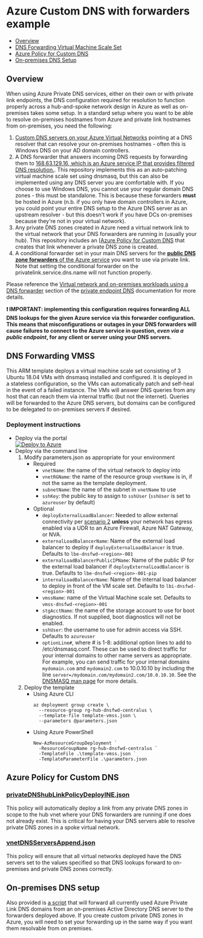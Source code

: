 # Azure Custom DNS with forwarders example

- [Overview](#overview)
- [DNS Forwarding Virtual Machine Scale Set](#dns-forwarding-vmss)
- [Azure Policy for Custom DNS](#azure-policy-for-custom-dns)
- [On-premises DNS Setup](#on-premises-dns-setup)

## Overview

When using Azure Private DNS services, either on their own or with private link endpoints, the DNS configuration required for resolution to function properly across a hub-and-spoke network design in Azure as well as on-premises takes some setup. In a standard setup where you want to be able to resolve on-premises hostnames from Azure and private link hostnames from on-premises, you need the following:

1. [Custom DNS servers on your Azure Virtual Networks](https://docs.microsoft.com/en-us/azure/virtual-network/virtual-networks-name-resolution-for-vms-and-role-instances#name-resolution-that-uses-your-own-dns-server) pointing at a DNS resolver that can resolve your on-premises hostnames - often this is Windows DNS on your AD domain controllers.
2. A DNS forwarder that answers incoming DNS requests by forwarding them to [168.63.129.16, which is an Azure service IP that provides filtered DNS resolution.](https://docs.microsoft.com/en-us/archive/blogs/mast/what-is-the-ip-address-168-63-129-16). This repository implements this as an auto-patching virtual machine scale set using dnsmasq, but this can also be implemented using any DNS server you are comfortable with. If you choose to use Windows DNS, you cannot use your regular domain DNS zones - this must be standalone. This is because these forwarders **must** be hosted in Azure (n.b. if you only have domain controllers in Azure, you could point your entire DNS setup to the Azure DNS server as an upstream resolver - but this doesn't work if you have DCs on-premises because they're not in your virtual network).
3. Any private DNS zones created in Azure need a virtual network link to the virtual network that your DNS forwarders are running in (usually your hub). This repository includes an [[Azure Policy for Custom DNS](#azure-policy-for-custom-dns) that creates that link whenever a private DNS zone is created.
4. A conditional forwarder set in your main DNS servers for the [**public DNS zone forwarders** of the Azure service](https://docs.microsoft.com/en-us/azure/private-link/private-endpoint-dns#azure-services-dns-zone-configuration) you want to use via private link. Note that setting the conditional forwarder on the privatelink.service.dns.name will not function properly.

Please reference the [Virtual network and on-premises workloads using a DNS forwarder](https://docs.microsoft.com/en-us/azure/private-link/private-endpoint-dns#virtual-network-and-on-premises-workloads-using-a-dns-forwarder) section of the [private endpoint DNS](https://docs.microsoft.com/en-us/azure/private-link/private-endpoint-dns) documentation for more details.

**❗ IMPORTANT: implementing this configuration requires forwarding ALL DNS lookups for the given Azure service via this forwarder configuration. This means that misconfigurations or outages in your DNS forwarders will cause failures to connect to the Azure service in question, *even via a public endpoint*, for any client or server using your DNS servers.**

## DNS Forwarding VMSS
This ARM template deploys a virtual machine scale set consisting of 3 Ubuntu 18.04 VMs with dnsmasq installed and configured. It is deployed in a stateless configuration, so the VMs can automatically patch and self-heal in the event of a failed instance. The VMs will answer DNS queries from any host that can reach them via internal traffic (but not the internet). Queries will be forwarded to the Azure DNS servers, but domains can be configured to be delegated to on-premises servers if desired.

### Deployment instructions
- Deploy via the portal<br>
  [![Deploy to Azure](https://aka.ms/deploytoazurebutton)](https://portal.azure.com/#create/Microsoft.Template/uri/https%3A%2F%2Fraw.githubusercontent.com%2Fphealy%2Fazure-custom-dns%2Fmaster%2Fvmss-dnsfwd%2Ftemplate-vmss.json)
- Deploy via the command line
  1. Modify parameters.json as appropriate for your environment
      - Required
        - `vnetName`: the name of the virtual network to deploy into
        - `vnetRGName`: the name of the resource group `vnetName` is in, if not the same as the template deployment.
        - `subnetName`: the name of the subnet in `vnetName` to use
        - `sshKey`: the public key to assign to `sshUser` (`sshUser` is set to `azureuser` by default)
      - Optional
        - `deployExternalLoadBalancer`: Needed to allow external connectivity per [scenario 2](https://docs.microsoft.com/en-us/azure/load-balancer/load-balancer-outbound-connections) **unless** your network has egress enabled via a UDR to an Azure Firewall, Azure NAT Gateway, or NVA.
        - `externalLoadBalancerName`: Name of the external load balancer to deploy if `deployExternalLoadBalancer` is true. Defaults to `lbe-dnsfwd-<region>-001`
        - `externalLoadBalancerPublicIPName`: Name of the public IP for the external load balancer if `deployExternalLoadBalancer` is true. Defaults to `lbe-dnsfwd-<region>-001-pip`
        - `internalLoadBalancerName`: Name of the internal load balancer to deploy in front of the VM scale set. Defaults to `lbi-dnsfwd-<region>-001`
        - `vmssName`: name of the Virtual Machine scale set. Defaults to `vmss-dnsfwd-<region>-001`
        - `stgAcctName`: the name of the storage account to use for boot diagnostics. If not supplied, boot diagnostics will not be enabled.
        - `sshUser`: the username to use for admin access via SSH. Defaults to `azureuser`
        - `optionLine#`, where # is 1-8: additional option lines to add to /etc/dnsmasq.conf. These can be used to direct traffic for your internal domains to other name servers as appropriate. For example, you can send traffic for your internal domains `mydomain.com` and `mydomain2.com` to 10.0.10.10 by including the line `server=/mydomain.com/mydomain2.com/10.0.10.10`. See the [DNSMASQ man page](http://www.thekelleys.org.uk/dnsmasq/docs/dnsmasq-man.html) for more details.
  1. Deploy the template
      - Using Azure CLI
        <pre><code>az deployment group create \
          --resource-group rg-hub-dnsfwd-centralus \
          --template-file template-vmss.json \
          --parameters @parameters.json</code></pre>
      - Using Azure PowerShell
        <pre><code>New-AzResourceGroupDeployment `
          -ResourceGroupName rg-hub-dnsfwd-centralus `
          -TemplateFile .\template-vmss.json `
          -TemplateParameterFile .\parameters.json</code></pre>

## Azure Policy for Custom DNS

### [privateDNShubLinkPolicyDeployINE.json](azure-policy/privateDNShubLinkPolicyDeployINE.json)
This policy will automatically deploy a link from any private DNS zones in scope to the hub vnet where your DNS forwarders are running if one does not already exist. This is critical for having your DNS servers able to resolve private DNS zones in a spoke virtual network.

### [vnetDNSServersAppend.json](azure-policy/vnetDNSServersAppend.json)
This policy will ensure that all virtual networks deployed have the DNS servers set to the values specified so that DNS lookups forward to on-premises and private DNS zones correctly.

## On-premises DNS setup

Also provided is [a script](ad-dns/Add-AzureDNSFowarderZones.ps1) that will forward all currently used Azure Private Link DNS domains from an on-premises Active Directory DNS server to the forwarders deployed above. If you create custom private DNS zones in Azure, you will need to set your forwarding up in the same way if you want them resolvable from on premises.
